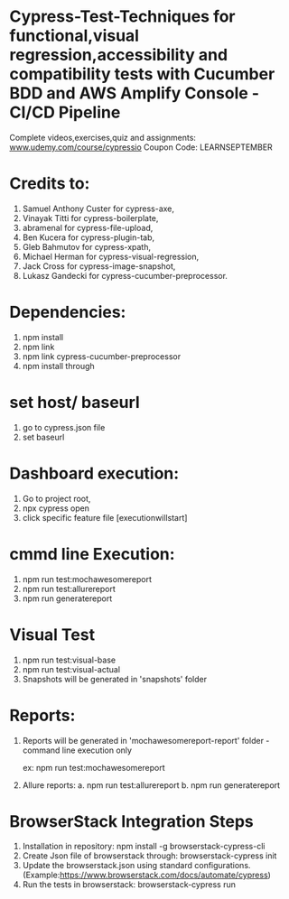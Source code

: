 # Cypress-Test-Techniques for functional,visual regression,accessibility and compatibility tests with Cucumber BDD and AWS Amplify Console - CI/CD Pipeline
Complete videos,exercises,quiz and assignments: www.udemy.com/course/cypressio
Coupon Code: LEARNSEPTEMBER

# Credits to:
1. Samuel Anthony Custer for cypress-axe,
2. Vinayak Titti for cypress-boilerplate,
3. abramenal for cypress-file-upload,
4. Ben Kucera for cypress-plugin-tab,
5. Gleb Bahmutov for cypress-xpath,
6. Michael Herman for cypress-visual-regression,
7. Jack Cross for cypress-image-snapshot,
8. Lukasz Gandecki for cypress-cucumber-preprocessor.

# Dependencies:
1. npm install
2. npm link
3. npm link cypress-cucumber-preprocessor
4. npm install through

# set host/ baseurl
1. go to cypress.json file
2. set baseurl

# Dashboard execution:
1. Go to project root, 
2. npx cypress open
3. click specific feature file [executionwillstart]

# cmmd line Execution:
1. npm run test:mochawesomereport
2. npm run test:allurereport
3. npm run generatereport

# Visual Test
1. npm run test:visual-base
2. npm run test:visual-actual
3. Snapshots will be generated in 'snapshots' folder

# Reports:
1. Reports will be generated in 'mochawesomereport-report' folder - command line execution only
  
   ex: npm run test:mochawesomereport

2. Allure reports: 
    a. npm run test:allurereport
    b. npm run generatereport

# BrowserStack Integration Steps
1. Installation in repository: npm install -g browserstack-cypress-cli
2. Create Json file of browserstack through: browserstack-cypress init
3. Update the browserstack.json using standard configurations. (Example:https://www.browserstack.com/docs/automate/cypress)   
4. Run the tests in browserstack: browserstack-cypress run 






